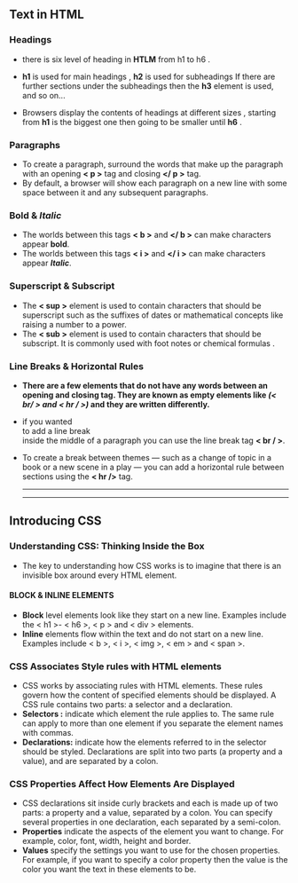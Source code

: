 ## Text in **HTML**
### Headings
* there is six level of heading in **HTLM** from h1 to h6 .
* **h1** is used for main headings , **h2** is used for subheadings
If there are further sections
under the subheadings then the
**h3** element is used, and so
on...

* Browsers display the contents of
headings at different sizes , starting from **h1** is the biggest one then going to be smaller until **h6** .
### Paragraphs 
* To create a paragraph, surround
the words that make up the
paragraph with an opening **< p >**
tag and closing **</ p >** tag.
* By default, a browser will show
each paragraph on a new line
with some space between it and
any subsequent paragraphs.
### **Bold** & ***Italic***
* The worlds between this tags  **< b >** and **</ b >** can make characters appear **bold**.
* The worlds between this tags  **< i >** and **</ i >** can make characters appear ***Italic***.
### Superscript & Subscript
* The **< sup >** element is used
to contain characters that
should be superscript such
as the suffixes of dates or
mathematical concepts like
raising a number to a power. 
* The **< sub >** element is used to
contain characters that should
be subscript. It is commonly
used with foot notes or chemical
formulas .
### Line Breaks & Horizontal Rules
* **There are a few elements that
do not have any words between
an opening and closing tag. They
are known as empty elements like ***(< br/ > and < hr / >)***
and they are written differently.**

* if you wanted <br/>
to add a line break <br/> inside the
middle of a paragraph you can
use the line break tag **< br / >**.
* To create a break between
themes — such as a change of
topic in a book or a new scene
in a play — you can add a
horizontal rule between sections
using the **< hr />** tag.<hr/>
   <hr/>

## Introducing CSS
### Understanding CSS: Thinking Inside the Box
* The key to understanding how CSS works is to
imagine that there is an invisible box around
every HTML element.
#### BLOCK & INLINE ELEMENTS
* **Block** level elements look
like they start on a new line.
Examples include the < h1 >-
< h6 >, < p > and < div > elements.
* **Inline** elements flow within the
text and do not start on a new
line. Examples include < b >, < i >,
< img >, < em > and < span >.

### CSS Associates Style rules with HTML elements
* CSS works by associating rules with HTML elements. These rules govern
how the content of specified elements should be displayed. A CSS rule
contains two parts: a selector and a declaration.
* **Selectors :**
      indicate which
element the rule applies to.
The same rule can apply to
more than one element if you
separate the element names
with commas.
* **Declarations:** 
indicate how
the elements referred to in
the selector should be styled.
Declarations are split into two
parts (a property and a value),
and are separated by a colon.
### CSS Properties Affect How Elements Are Displayed
* CSS declarations sit inside curly brackets and each is made up of two
parts: a property and a value, separated by a colon. You can specify
several properties in one declaration, each separated by a semi-colon.
* **Properties** indicate the aspects
of the element you want to
change. For example, color, font,
width, height and border.
* **Values** specify the settings
you want to use for the chosen
properties. For example, if you
want to specify a color property
then the value is the color you
want the text in these elements
to be.

